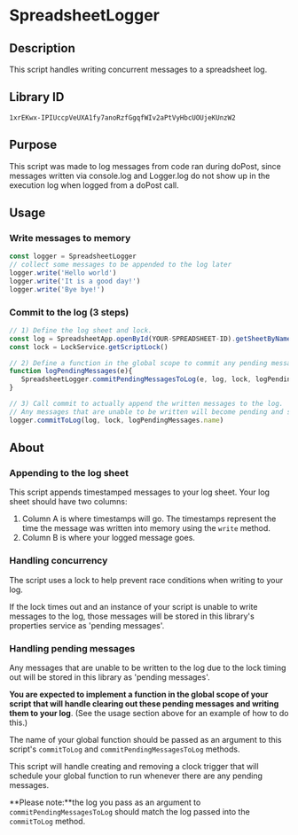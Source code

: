 # SpreadsheetLogger

## Description
This script handles writing concurrent messages to a spreadsheet log.

## Library ID
```1xrEKwx-IPIUccpVeUXA1fy7anoRzfGgqfWIv2aPtVyHbcUOUjeKUnzW2```

## Purpose
This script was made to log messages from code ran during doPost, since messages written via console.log and Logger.log do not show up in the execution log when logged from a doPost call.

## Usage
### Write messages to memory
```javascript
const logger = SpreadsheetLogger
// collect some messages to be appended to the log later
logger.write('Hello world')
logger.write('It is a good day!')
logger.write('Bye bye!')
``` 

### Commit to the log (3 steps)
```javascript
// 1) Define the log sheet and lock.
const log = SpreadsheetApp.openById(YOUR-SPREADSHEET-ID).getSheetByName(YOUR-LOG-SHEET-NAME)
const lock = LockService.getScriptLock()

// 2) Define a function in the global scope to commit any pending messages to the log
function logPendingMessages(e){
   SpreadsheetLogger.commitPendingMessagesToLog(e, log, lock, logPendingMessages.name)
}

// 3) Call commit to actually append the written messages to the log. 
// Any messages that are unable to be written will become pending and scheduled to be written later.
logger.commitToLog(log, lock, logPendingMessages.name) 
``` 

## About
### Appending to the log sheet
This script appends timestamped messages to your log sheet. Your log sheet should have two columns: 
1) Column A is where timestamps will go. The timestamps represent the time the message was written into memory using the ```write``` method. 
2) Column B is where your logged message goes.

### Handling concurrency
The script uses a lock to help prevent race conditions when writing to your log. 

If the lock times out and an instance of your script is unable to write messages to the log, those messages will be stored in this library's properties service as 'pending messages'.

### Handling pending messages
Any messages that are unable to be written to the log due to the lock timing out will be stored in this library as 'pending messages'.

**You are expected to implement a function in the global scope of your script that will handle clearing out these pending messages and writing them to your log**. (See the usage section above for an example of how to do this.)

The name of your global function should be passed as an argument to this script's ```commitToLog``` and ```commitPendingMessagesToLog``` methods. 

This script will handle creating and removing a clock trigger that will schedule your global function to run whenever there are any pending messages.

**Please note:**the log you pass as an argument to ```commitPendingMessagesToLog``` should match the log passed into the ```commitToLog``` method.

